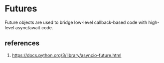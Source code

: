 # Futures

Future objects are used to bridge low-level callback-based code with high-level async/await code.

## references

1. https://docs.python.org/3/library/asyncio-future.html
